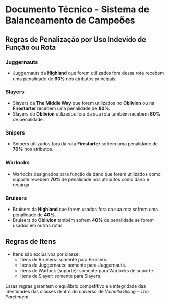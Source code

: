 
# Documento Técnico - Sistema de Balanceamento de Campeões

## Regras de Penalização por Uso Indevido de Função ou Rota

### Juggernauts
- Juggernauts da **Highland** que forem utilizados fora dessa rota recebem uma penalidade de **60%** nos atributos principais.

### Slayers
- Slayers da **The Middle Way** que forem utilizados no **Oblivion** ou na **Firestarter** recebem uma penalidade de **80%**.
- Slayers do **Oblivion** utilizados fora da sua rota também recebem **80%** de penalidade.

### Snipers
- Snipers utilizados fora da rota **Firestarter** sofrem uma penalidade de **70%** nos atributos.

### Warlocks
- Warlocks designados para função de dano que forem utilizados como suporte recebem **70%** de penalidade nos atributos como dano e recarga.

### Bruisers
- Bruisers da **Highland** que forem usados fora da sua rota sofrem uma penalidade de **40%**.
- Bruisers do **Oblivion** também sofrem **40%** de penalidade se forem usados em outras rotas.

## Regras de Itens
- Itens são exclusivos por classe:
  - Itens de Bruisers: somente para Bruisers.
  - Itens de Juggernauts: somente para Juggernauts.
  - Itens de Warlock (suporte): somente para Warlocks de suporte.
  - Itens de Slayer: somente para Slayers.

Essas regras garantem o equilíbrio competitivo e a integridade das identidades das classes dentro do universo de *Valhalla Rising – The Parchment*.
